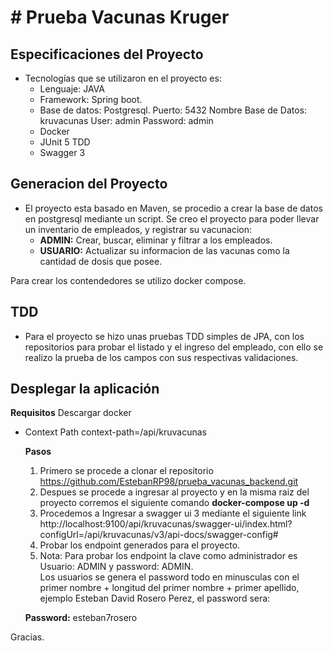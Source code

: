# # Prueba Vacunas Kruger

## Especificaciones del Proyecto
- Tecnologías que se utilizaron en el proyecto es:
    * Lenguaje: JAVA
    * Framework: Spring boot.
    * Base de datos: Postgresql.
      Puerto: 5432
      Nombre Base de Datos: kruvacunas
      User: admin
      Password: admin
    * Docker
    * JUnit 5 TDD
    * Swagger 3

  
## Generacion del Proyecto
- El proyecto esta basado en Maven, se procedio a crear la base de datos en postgresql mediante un script.
    Se creo el proyecto para poder llevar un inventario de empleados, y registrar su vacunacion:
    * **ADMIN:** Crear, buscar, eliminar y filtrar a los empleados.
    * **USUARIO:** Actualizar su informacion de las vacunas como la cantidad de dosis que posee.
    
Para crear los contendedores se utilizo docker compose.

## TDD

- Para el proyecto se hizo unas pruebas TDD simples de JPA, con los repositorios para probar el listado y el ingreso del empleado, con ello se realizo la prueba de los campos con sus respectivas validaciones.

## Desplegar la aplicación

  **Requisitos**
    Descargar docker
    
  * Context Path
    context-path=/api/kruvacunas
    
    **Pasos**
    1. Primero se procede a clonar el repositorio
        https://github.com/EstebanRP98/prueba_vacunas_backend.git
    2. Despues se procede a ingresar al proyecto y en la misma raiz del proyecto corremos el siguiente comando
        **docker-compose up -d** 
    3. Procedemos a Ingresar a swagger ui 3 mediante el siguiente link
    http://localhost:9100/api/kruvacunas/swagger-ui/index.html?configUrl=/api/kruvacunas/v3/api-docs/swagger-config#
    4. Probar los endpoint generados para el proyecto.
    5. Nota: Para probar los endpoint la clave como administrador es Usuario: ADMIN y password: ADMIN.<br/>
    Los usuarios se genera el password todo en minusculas con el primer nombre + longitud del primer nombre + primer apellido, ejemplo Esteban David Rosero Perez, el password sera: <br/>
    
    **Password:** esteban7rosero
    

Gracias.
